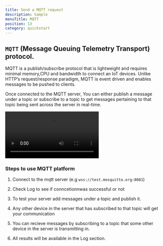 ```yaml
---
title: Send a MQTT request
description: Sample
menuTitle: MQTT
position: 13
category: quickstart
---
```


## `MQTT` (Message Queuing Telemetry Transport) protocol.

MQTT is a publish/subscribe protocol that is lightweight and requires minimal memory,CPU and bandwidth to connect an IoT devices. Unlike HTTP’s request/response paradigm, MQTT is event driven and enables messages to be pushed to clients.

Once connected to the MQTT server, You can either publish a message under a topic or subscribe to a topic to get messages pertaining to that topic being sent across the server in real-time.

<video loop playsinline controls>
  <source src="/realtime/MQTT.webm" type="video/webm" />
 <source src="/realtime/MQTT.mp4" type="video/mp4" />
</video>

### Steps to use MQTT platform

1. Connect to the mqtt server (e.g `wss://test.mosquitto.org:8081`)

2. Check Log to see if conncetionnwas successful or not

3. To test your server add messages under a topic and publish it.

4. Any other device in the server that has subscribed to that topic will get your communication

5. You can recieve messages by subscribing to a topic that some other device in the server is transmitting in.

6. All results will be available in the Log section.
